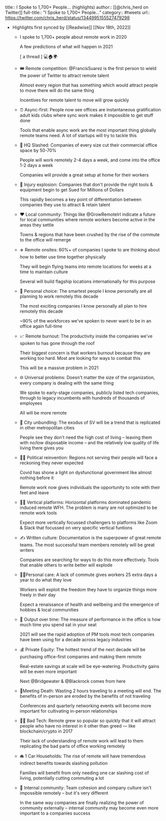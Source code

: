 title:: I Spoke to 1,700+ People... (highlights)
author:: [[@chris_herd on Twitter]]
full-title:: "I Spoke to 1,700+ People..."
category:: #tweets
url:: https://twitter.com/chris_herd/status/1344995155527479298

- Highlights first synced by [[Readwise]] [[Nov 18th, 2022]]
	- I spoke to 1,700+ people about remote work in 2020
	  
	  A few predictions of what will happen in 2021
	  
	  [ a thread ] 💻🏠🌍
	- 🎟 Remote competition: @FrancisSuarez is the first person to wield the power of Twitter to attract remote talent 
	  
	  Almost every region that has something which would attract people to move there will do the same thing
	  
	  Incentives for remote talent to move will grow quickly
	- ⏰ Async-first: People now see offices are instantaneous gratification adult kids clubs where sync work makes it impossible to get stuff done
	  
	  Tools that enable async work are the most important thing globally remote teams need. A lot of startups will try to tackle this
	- 🏢 HQ Slashed: Companies of every size cut their commercial office space by 50-70%
	  
	  People will work remotely 2-4 days a week, and come into the office 1-2 days a week
	  
	  Companies will provide a great setup at home for their workers
	- 🤕 Injury explosion: Companies that don't provide the right tools & equipment begin to get Sued for Millions of Dollars
	  
	  This rapidly becomes a key point of differentiation between companies they use to attract & retain talent
	- ❤️ Local community: Things like @GrowRemoteIrl indicate a future for local communities where remote workers become active in the areas they settle
	  
	  Towns & regions that have been crushed by the rise of the commute to the office will remerge
	- ✈️ Remote onsites: 60%+ of companies I spoke to are thinking about how to better use time together physically 
	  
	  They will begin flying teams into remote locations for weeks at a time to maintain culture
	  
	  Several will build flagship locations internationally for this purpose
	- 💃 Personal choice: The smartest people I know personally are all planning to work remotely this decade
	  
	  The most exciting companies I know personally all plan to hire remotely this decade
	  
	  ~90% of the workforces we've spoken to never want to be in an office again full-time
	- 📈 Remote burnout: The productivity inside the companies we've spoken to has gone through the roof
	  
	  Their biggest concern is that workers burnout because they are working too hard. Most are looking for ways to combat this
	  
	  This will be a massive problem in 2021
	- 🌐 Universal problems: Doesn't matter the size of the organization, every company is dealing with the same thing
	  
	  We spoke to early-stage companies, publicly listed tech companies, through to legacy incumbents with hundreds of thousands of employees
	  
	  All will be more remote
	- 🌉 City unbundling: The exodus of SV will be a trend that is replicated in other metropolitan cities
	  
	  People see they don't need the high cost of living –  leaving them with no/low disposable income – and the relatively low quality of life living there gives you
	- 👩‍⚖️ Political reinvention: Regions not serving their people will face a reckoning they never expected
	  
	  Covid has shone a light on dysfunctional government like almost nothing before it
	  
	  Remote work now gives individuals the opportunity to vote with their feet and leave
	- 👷‍♂️ Vertical platforms: Horizontal platforms dominated pandemic induced remote WFH. The problem is many are not optimized to be remote work tools
	  
	  Expect more vertically focussed challengers to platforms like Zoom & Slack that focussed on very specific vertical funtions
	- ✍ Written culture: Documentation is the superpower of great remote teams. The most successful team members remotely will be great writers
	  
	  Companies are searching for ways to do this more effectively. Tools that enable others to write better will explode
	- 🧘‍♂️Personal care: A lack of commute gives workers 25 extra days a year to do what they love
	  
	  Workers will exploit the freedom they have to organize things more freely in their day
	  
	  Expect a renaissance of health and wellbeing and the emergence of hobbies & local communities
	- 🚀 Output over time: The measure of performance in the office is how much time you spend sat in your seat
	  
	  2021 will see the rapid adoption of PM tools most tech companies have been using for a decade across legacy industries
	- 💰 Private Equity: The hottest trend of the next decade will be purchasing office-first companies and making them remote
	  
	  Real-estate savings at scale will be eye-watering. Productivity gains will be even more important
	  
	  Next @Bridgewater & @Blackrock comes from here
	- 🛑Meeting Death: Wasting 2 hours traveling to a meeting will end. The benefits of in-person are eroded by the benefits of not traveling 
	  
	  Conferences and quarterly networking events will become more important for cultivating in-person relationships
	- 👨‍🔬 Bad Tech: Remote grew so popular so quickly that it will attract people who have no interest in it other than greed — like blockchain/crypto in 2017
	  
	  Their lack of understanding of remote work will lead to them replicating the bad parts of office working remotely
	- 🚘 1 Car Households: The rise of remote will have tremendous indirect benefits towards slashing pollution
	  
	  Families will benefit from only needing one car slashing cost of living, potentially cutting commuting a lot
	- 🎳 Internal community: Team cohesion and company culture isn't impossible remotely – but it's very different
	  
	  In the same way companies are finally realizing the power of community externally – internal community may become even more important to a companies success